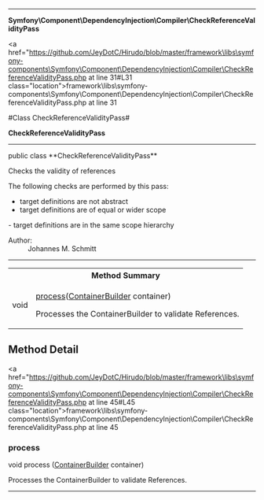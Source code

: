 
- - -

**Symfony\Component\DependencyInjection\Compiler\CheckReferenceValidityPass**


<a href="https://github.com/JeyDotC/Hirudo/blob/master/framework\libs\symfony-components\Symfony\Component\DependencyInjection\Compiler\CheckReferenceValidityPass.php at line 31#L31 class="location">framework\libs\symfony-components\Symfony\Component\DependencyInjection\Compiler\CheckReferenceValidityPass.php at line 31</a>

#Class CheckReferenceValidityPass#

**CheckReferenceValidityPass**




- - -

<p class="signature">public  class **CheckReferenceValidityPass**</p>

<div class="comment" id="overview_description"><p>Checks the validity of references</p><p>The following checks are performed by this pass:</p>
<ul>
<li>target definitions are not abstract</li>
<li>target definitions are of equal or wider scope</li>
</ul>
<p>- target definitions are in the same scope hierarchy</p></div>

<dl>
<dt>Author:</dt>
<dd>Johannes M. Schmitt <schmittjoh@gmail.com></dd>
</dl>


- - -

<table id="summary_method">
<tr><th colspan="2">Method Summary</th></tr>
<tr>
<td><span class='k'></span> <span class='nx'>void</span></td>
<td class="description"><p class="name"><a href="#process">process</a>(<a href="../../../../symfony/component/dependencyinjection/containerbuilder.html">ContainerBuilder</a> container)</p><p class="description">Processes the ContainerBuilder to validate References.</p></td>
</tr>
</table>

<h2 id="detail_method">Method Detail</h2>

<a href="https://github.com/JeyDotC/Hirudo/blob/master/framework\libs\symfony-components\Symfony\Component\DependencyInjection\Compiler\CheckReferenceValidityPass.php at line 45#L45 class="location">framework\libs\symfony-components\Symfony\Component\DependencyInjection\Compiler\CheckReferenceValidityPass.php at line 45</a>

<h3 id="process()">process</h3>
<span class='k'></span> <span class='nx'>void</span> <span class='nf'>process</span> (<a href="../../../../symfony/component/dependencyinjection/containerbuilder.html">ContainerBuilder</a> container)

<div class="details">
<p>Processes the ContainerBuilder to validate References.</p></div>

- - -

